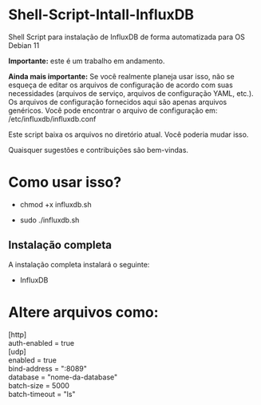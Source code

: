 # Shell-Script-Intall-InfluxDB
Shell Script para instalação de InfluxDB de forma automatizada para OS Debian 11

**Importante:** este é um trabalho em andamento.

**Ainda mais importante:** Se você realmente planeja usar isso, não se esqueça de editar os arquivos de configuração de acordo com suas necessidades (arquivos de serviço, arquivos de configuração YAML, etc.). Os arquivos de configuração fornecidos aqui são apenas arquivos genéricos. Você pode encontrar o arquivo de configuração em: /etc/influxdb/influxdb.conf

Este script baixa os arquivos no diretório atual. Você poderia mudar isso.

Quaisquer sugestões e contribuições são bem-vindas.

# Como usar isso?

* chmod +x influxdb.sh

* sudo ./influxdb.sh

## Instalação completa

A instalação completa instalará o seguinte:

* InfluxDB

# Altere arquivos como:

[http] \
	auth-enabled = true \
[udp] \
	enabled = true \
    bind-address = ":8089" \
    database = "nome-da-database" \
    batch-size = 5000 \
    batch-timeout = "ls"

